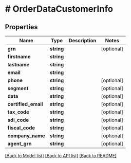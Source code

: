 # # OrderDataCustomerInfo


## Properties 


Name | Type | Description | Notes
------------ | ------------- | ------------- | -------------
**grn**| **string** |   | [optional]
**firstname**| **string** |   |
**lastname**| **string** |   |
**email**| **string** |   |
**phone**| **string** |   | [optional]
**segment**| **string** |   | [optional]
**data**| **string** |   | [optional]
**certified_email**| **string** |   | [optional]
**tax_code**| **string** |   | [optional]
**sdi_code**| **string** |   | [optional]
**fiscal_code**| **string** |   | [optional]
**company_name**| **string** |   | [optional]
**agent_grn**| **string** |   | [optional]


[[Back to Model list]](../../README.md#models) [[Back to API list]](../../README.md#endpoints) [[Back to README]](../../README.md)

